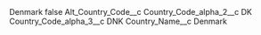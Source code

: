 <?xml version="1.0" encoding="UTF-8"?>
<CustomMetadata xmlns="http://soap.sforce.com/2006/04/metadata" xmlns:xsi="http://www.w3.org/2001/XMLSchema-instance" xmlns:xsd="http://www.w3.org/2001/XMLSchema">
    <label>Denmark</label>
    <protected>false</protected>
    <values>
        <field>Alt_Country_Code__c</field>
        <value xsi:nil="true"/>
    </values>
    <values>
        <field>Country_Code_alpha_2__c</field>
        <value xsi:type="xsd:string">DK</value>
    </values>
    <values>
        <field>Country_Code_alpha_3__c</field>
        <value xsi:type="xsd:string">DNK</value>
    </values>
    <values>
        <field>Country_Name__c</field>
        <value xsi:type="xsd:string">Denmark</value>
    </values>
</CustomMetadata>
